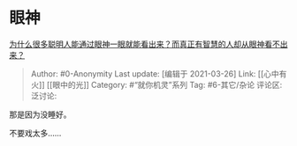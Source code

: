 # 眼神
[为什么很多聪明人能通过眼神一眼就能看出来？而真正有智慧的人却从眼神看不出来？](https://www.zhihu.com/question/55333539/answer/1800308155)

> Author: #0-Anonymity
> Last update: [编辑于 2021-03-26]
> Link: [[心中有火]] [[眼中的光]]
> Category: #“就你机灵”系列
> Tag: #6-其它/杂论
> 评论区:
> 泛讨论:

那是因为没睡好。

不要戏太多……
